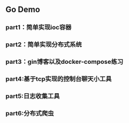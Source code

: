 ## Go Demo

### part1：简单实现ioc容器

### part2：简单实现分布式系统

### part3：gin博客以及docker-compose练习

### part4:基于tcp实现的控制台聊天小工具

### part5:日志收集工具

### part6:分布式爬虫
